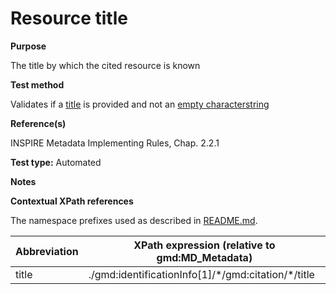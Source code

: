 
# Resource title

**Purpose**	

The title by which the cited resource is known

**Test method**	

Validates if a [title](#title) is provided and not an [empty characterstring](./README.md#emptychar)

**Reference(s)**	 

INSPIRE Metadata Implementing Rules, Chap. 2.2.1

**Test type:** Automated

**Notes**

**Contextual XPath references**

The namespace prefixes used as described in [README.md](./README.md#namespaces).

Abbreviation                                   |  XPath expression (relative to gmd:MD_Metadata)
-----------------------------------------------| -------------------------------------------------------------------------
title <a name="title"></a>   | ./gmd:identificationInfo[1]/\*/gmd:citation/\*/title
